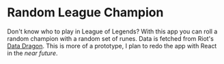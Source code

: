 # Random League Champion

Don't know who to play in League of Legends? With this app you can roll a random champion with a random set of runes. Data is fetched from Riot's [Data Dragon](https://developer.riotgames.com/docs/lol#data-dragon). This is more of a prototype, I plan to redo the app with React in the *near future*.
